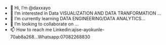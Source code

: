 - 👋 Hi, I’m @daxxayo
- 👀 I’m interested in Data VISUALIZATION AND DATA TRANFORMATION ...
- 🌱 I’m currently learning DATA ENGINEERING/DATA ANALYTICS...
- 💞️ I’m looking to collaborate on ...
- 📫 How to reach me Linkedin:ajise-ayokunle-70ab8a268...Whatsapp:07082268830

<!---
daxxayo/daxxayo is a ✨ special ✨ repository because its `README.md` (this file) appears on your GitHub profile.
You can click the Preview link to take a look at your changes.
--->
